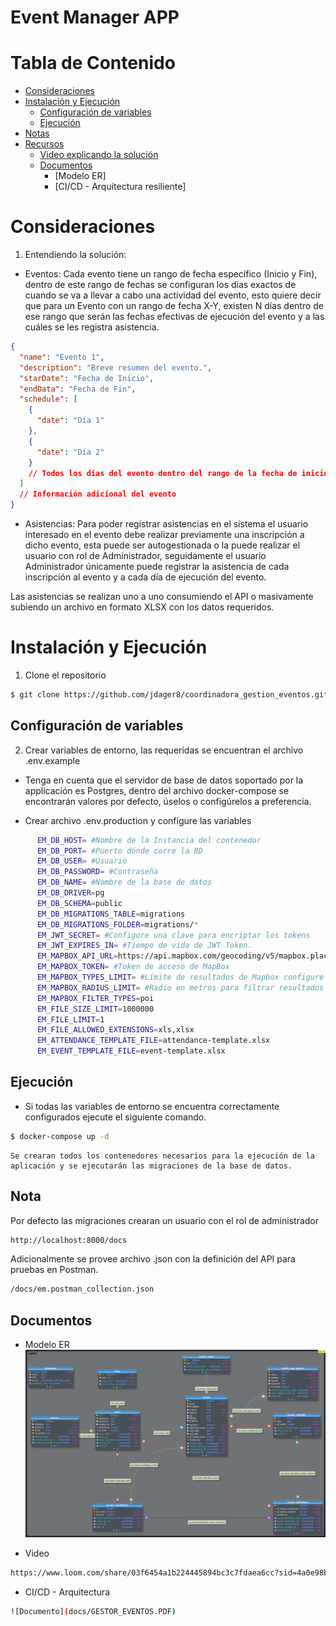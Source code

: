 # **Event Manager APP**

# **Tabla de Contenido**
- [Consideraciones](#consideraciones)
- [Instalación y Ejecución](#instalación-y-ejecución)
  + [Configuración de variables](#configuración-de-variables)
  + [Ejecución](#ejecución)
- [Notas](#nota)
- [Recursos](#recursos)
  + [Video explicando la solución](#video-explicando-la-solución)
  + [Documentos](#documentos)
    - [Modelo ER]
    - [CI/CD - Arquitectura resiliente]


# **Consideraciones**
1. Entendiendo la solución:
  - Eventos: Cada evento tiene un rango de fecha específico (Inicio y Fin), dentro de este rango de fechas se configuran los días exactos de cuando se va a llevar a cabo una actividad del evento, esto quiere decir que para un Evento con un rango de fecha X-Y, existen N días dentro de ese rango que serán las fechas efectivas de ejecución del evento y a las cuáles se les registra asistencia.

  ```json
  {
    "name": "Evento 1",
    "description": "Breve resumen del evento.",
    "starDate": "Fecha de Inicio",
    "endData": "Fecha de Fin",
    "schedule": [
      {
        "date": "Día 1"
      },
      {
        "date": "Día 2"
      }
      // Todos los días del evento dentro del rango de la fecha de inicio.
    ]
    // Información adicional del evento
  }
  ```
  - Asistencias: Para poder registrar asistencias en el sistema el usuario interesado en el evento debe realizar previamente una inscripción a dicho evento, esta puede ser autogestionada o la puede realizar el usuario con rol de Administrador, seguidamente el usuario Administrador únicamente puede registrar la asistencia de cada inscripción al evento y a cada día de ejecución del evento.

  Las asistencias se realizan uno a uno consumiendo el API o masivamente subiendo un archivo en formato XLSX con los datos requeridos.



# **Instalación y Ejecución**

1.  Clone el repositorio

```bash
$ git clone https://github.com/jdager8/coordinadora_gestion_eventos.git
```

## **Configuración de variables**
2. Crear variables de entorno, las requeridas se encuentran el archivo .env.example

  - Tenga en cuenta que el servidor de base de datos soportado por la applicación es Postgres, dentro del archivo docker-compose se encontrarán valores por defecto, úselos o configúrelos a preferencia.

  - Crear archivo .env.production y configure las variables
  ```bash
        EM_DB_HOST= #Nombre de la Instancia del contenedor
        EM_DB_PORT= #Puerto dónde corre la BD
        EM_DB_USER= #Usuario
        EM_DB_PASSWORD= #Contraseña
        EM_DB_NAME= #Nombre de la base de datos
        EM_DB_DRIVER=pg
        EM_DB_SCHEMA=public
        EM_DB_MIGRATIONS_TABLE=migrations
        EM_DB_MIGRATIONS_FOLDER=migrations/*
        EM_JWT_SECRET= #Configure una clave para encriptar los tokens
        EM_JWT_EXPIRES_IN= #Tiempo de vida de JWT Token.
        EM_MAPBOX_API_URL=https://api.mapbox.com/geocoding/v5/mapbox.places/$1.json
        EM_MAPBOX_TOKEN= #Token de acceso de MapBox
        EM_MAPBOX_TYPES_LIMIT= #Límite de resultados de Mapbox configure máximo 10 (Valor permitido por Mapbox)
        EM_MAPBOX_RADIUS_LIMIT= #Radio en metros para filtrar resultados
        EM_MAPBOX_FILTER_TYPES=poi
        EM_FILE_SIZE_LIMIT=1000000
        EM_FILE_LIMIT=1
        EM_FILE_ALLOWED_EXTENSIONS=xls,xlsx
        EM_ATTENDANCE_TEMPLATE_FILE=attendance-template.xlsx
        EM_EVENT_TEMPLATE_FILE=event-template.xlsx
```

## **Ejecución**
  - Si todas las variables de entorno se encuentra correctamente configurados ejecute el siguiente comando.
```bash
$ docker-compose up -d
```
    Se crearan todos los contenedores necesarios para la ejecución de la aplicación y se ejecutarán las migraciones de la base de datos.

## **Nota**
Por defecto las migraciones crearan un usuario con el rol de administrador
```bash
http://localhost:8000/docs
```
Adicionalmente se provee archivo .json con la definición del API para pruebas en Postman.

```bash
/docs/em.postman_collection.json
```

## **Documentos**
- Modelo ER
![Modelo ER](docs/EMMODEL.png)

- Video
```bash
https://www.loom.com/share/03f6454a1b224445894bc3c7fdaea6cc?sid=4a0e98bd-7c90-441b-9f9d-cf71d0c38ccf
```

- CI/CD - Arquitectura
```bash
![Documento](docs/GESTOR_EVENTOS.PDF)
```
